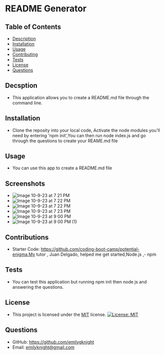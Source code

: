 # README Generator
## Table of Contents
- [Description](#description)
- [Installation](#installation)
- [Usage](#usage)
- [Contributing](#contributing)
- [Tests](#tests)
- [License](#license)
- [Questions](#questions)
## Decsption 
- This application allows you to create a README.md file through the command line. 
## Installation 
- Clone the reposity into your local code, Activate the node modules you'll need by entering 'npm init',You can then run node index.js and go through the questions to create your REAME.md file
## Usage 
- You can use this app to create a README.md file
## Screenshots 
- ![Image 10-9-23 at 7 21 PM](https://github.com/emilygknight/readme-generator/assets/138501781/a36ccc08-b706-4a35-bb1d-4c5bcc8d4796)
- ![Image 10-9-23 at 7 22 PM](https://github.com/emilygknight/readme-generator/assets/138501781/a3d6dc06-cd2b-4d25-ac40-833744b2fb58)
- ![Image 10-9-23 at 7 22 PM](https://github.com/emilygknight/readme-generator/assets/138501781/30ecc670-168a-4569-93d6-da6d7e7b1fc1)
- ![Image 10-9-23 at 7 23 PM](https://github.com/emilygknight/readme-generator/assets/138501781/78aac97e-4e67-4322-9be1-6214174a22aa)
- ![Image 10-9-23 at 9 00 PM](https://github.com/emilygknight/readme-generator/assets/138501781/28223fc7-f4c3-4221-92ca-01520f705015)
- ![Image 10-9-23 at 9 00 PM (1)](https://github.com/emilygknight/readme-generator/assets/138501781/d35f5ed1-11fa-4835-aa85-efafc0787016)
## Contributions 
- Starter Code: https://github.com/coding-boot-camp/potential-enigma,My tutor , Juan Delgado, helped me get started,Node.js ,- npm
## Tests 
- You can test this application but running npm init then node js and answering the questions.

## License
- This project is licensed under the [MIT](https://opensource.org/licenses/MIT) license. [![License: MIT](https://img.shields.io/badge/License-MIT-yellow.svg)](https://opensource.org/licenses/MIT)

## Questions 
- GitHub: https://github.com/emilygknight
- Email: emilyknight@gmail.com
